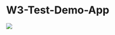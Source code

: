 # W3-Test-Demo-App
![](https://user-images.githubusercontent.com/8472582/51122892-1b385f00-1845-11e9-97ee-2595bc63988b.png)
